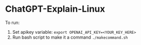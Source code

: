 # ChatGPT-Explain-Linux

To run:

1. Set apikey variable: `export OPENAI_API_KEY=<YOUR_KEY_HERE>`
2. Run bash script to make it a command `./makecommand.sh`